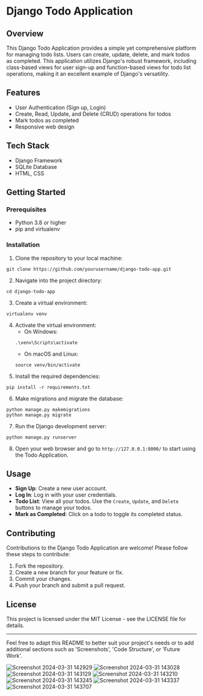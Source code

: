 # Django Todo Application

## Overview
This Django Todo Application provides a simple yet comprehensive platform for managing todo lists. Users can create, update, delete, and mark todos as completed. This application utilizes Django's robust framework, including class-based views for user sign-up and function-based views for todo list operations, making it an excellent example of Django's versatility.

## Features
- User Authentication (Sign up, Login)
- Create, Read, Update, and Delete (CRUD) operations for todos
- Mark todos as completed
- Responsive web design

## Tech Stack
- Django Framework
- SQLite Database
- HTML, CSS

## Getting Started

### Prerequisites
- Python 3.8 or higher
- pip and virtualenv

### Installation
1. Clone the repository to your local machine:
```
git clone https://github.com/yourusername/django-todo-app.git
```
2. Navigate into the project directory:
```
cd django-todo-app
```
3. Create a virtual environment:
```
virtualenv venv
```
4. Activate the virtual environment:
   - On Windows:
   ```
   .\venv\Scripts\activate
   ```
   - On macOS and Linux:
   ```
   source venv/bin/activate
   ```
5. Install the required dependencies:
```
pip install -r requirements.txt
```
6. Make migrations and migrate the database:
```
python manage.py makemigrations
python manage.py migrate
```
7. Run the Django development server:
```
python manage.py runserver
```
8. Open your web browser and go to `http://127.0.0.1:8000/` to start using the Todo Application.

## Usage
- **Sign Up**: Create a new user account.
- **Log In**: Log in with your user credentials.
- **Todo List**: View all your todos. Use the `Create`, `Update`, and `Delete` buttons to manage your todos.
- **Mark as Completed**: Click on a todo to toggle its completed status.

## Contributing
Contributions to the Django Todo Application are welcome! Please follow these steps to contribute:
1. Fork the repository.
2. Create a new branch for your feature or fix.
3. Commit your changes.
4. Push your branch and submit a pull request.

## License
This project is licensed under the MIT License - see the LICENSE file for details.

---

Feel free to adapt this README to better suit your project's needs or to add additional sections such as 'Screenshots', 'Code Structure', or 'Future Work'.

![Screenshot 2024-03-31 142929](https://github.com/jameswhitaker007/todo_django-app/assets/138829204/dbd96f6a-860d-49d4-832e-d2a0d4b0aceb)
![Screenshot 2024-03-31 143028](https://github.com/jameswhitaker007/todo_django-app/assets/138829204/60193f42-2d8b-4615-9de3-14898c5ba0c2)
![Screenshot 2024-03-31 143129](https://github.com/jameswhitaker007/todo_django-app/assets/138829204/a1771fd3-d1b7-43c1-b26f-ae178c8ba38d)
![Screenshot 2024-03-31 143210](https://github.com/jameswhitaker007/todo_django-app/assets/138829204/80db936d-618c-4ea5-b99e-c04d2c6b0ae0)
![Screenshot 2024-03-31 143245](https://github.com/jameswhitaker007/todo_django-app/assets/138829204/a6da68e7-052c-45a3-8f26-d09434d93e95)
![Screenshot 2024-03-31 143337](https://github.com/jameswhitaker007/todo_django-app/assets/138829204/e2503956-e257-4e31-9b31-c0372c4729c7)
![Screenshot 2024-03-31 143707](https://github.com/jameswhitaker007/todo_django-app/assets/138829204/aa865586-c4d5-48de-babf-8f73fa9f6a4f)
